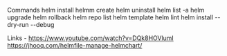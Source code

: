 Commands
helm install <release name> <chart name>
helmm create <chart name>
helm uninstall <chart name>
helm list -a
helm upgrade <release name> <chart name>
helm rollback <release name> <chart name>
helm repo list
helm template <chart name>
helm lint <chart name>
helm install <release name> --dry-run --debug <chart name>

Links - https://www.youtube.com/watch?v=DQk8HOVlumI
https://jhooq.com/helmfile-manage-helmchart/
